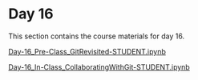 Day 16
=======================
This section contains the course materials for day 16.

[Day-16_Pre-Class_GitRevisited-STUDENT.ipynb](../daily/Day-16/Day-16_Pre-Class_GitRevisited-STUDENT.ipynb)


[Day-16_In-Class_CollaboratingWithGit-STUDENT.ipynb](../daily/Day-16/Day-16_In-Class_CollaboratingWithGit-STUDENT.ipynb)
